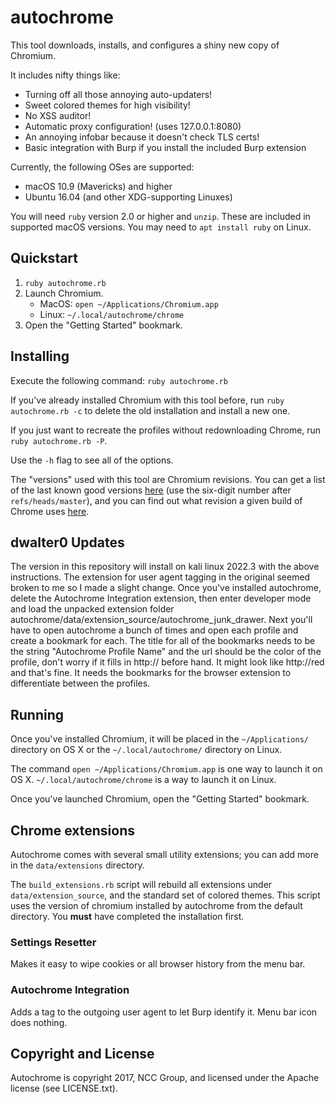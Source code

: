 # autochrome

This tool downloads, installs, and configures a shiny new copy of Chromium.

It includes nifty things like:

* Turning off all those annoying auto-updaters!
* Sweet colored themes for high visibility!
* No XSS auditor!
* Automatic proxy configuration! (uses 127.0.0.1:8080)
* An annoying infobar because it doesn't check TLS certs!
* Basic integration with Burp if you install the included Burp extension

Currently, the following OSes are supported:

* macOS 10.9 (Mavericks) and higher
* Ubuntu 16.04 (and other XDG-supporting Linuxes)

You will need `ruby` version 2.0 or higher and `unzip`.  These are included in
supported macOS versions.  You may need to `apt install ruby` on Linux.

## Quickstart

1. `ruby autochrome.rb`
2. Launch Chromium.
   * MacOS: `open ~/Applications/Chromium.app`
   * Linux: `~/.local/autochrome/chrome`
3. Open the "Getting Started" bookmark.

## Installing

Execute the following command: `ruby autochrome.rb`

If you've already installed Chromium with this tool before, run `ruby autochrome.rb -c` to delete the old installation and install a new one.

If you just want to recreate the profiles without redownloading Chrome, run `ruby autochrome.rb -P`.

Use the `-h` flag to see all of the options.

The "versions" used with this tool are Chromium revisions. You can get a list of the last known good versions [here](http://chromium-status.appspot.com/revisions) (use the six-digit number after `refs/heads/master`), and you can find out what revision a given build of Chrome uses [here](http://omahaproxy.appspot.com/).

## dwalter0 Updates
The version in this repository will install on kali linux 2022.3 with the above instructions. The extension for user agent tagging in the original seemed broken to me so I made a slight change. Once you've installed autochrome, delete the Autochrome Integration extension, then enter developer mode and load the unpacked extension folder autochrome/data/extension_source/autochrome_junk_drawer. Next you'll have to open autochrome a bunch of times and open each profile and create a bookmark for each. The title for all of the bookmarks needs to be the string "Autochrome Profile Name" and the url should be the color of the profile, don't worry if it fills in http:// before hand. It might look like http://red and that's fine. It needs the bookmarks for the browser extension to differentiate between the profiles.

## Running

Once you've installed Chromium, it will be placed in the `~/Applications/` directory on OS X or the `~/.local/autochrome/` directory on Linux.

The command `open ~/Applications/Chromium.app` is one way to launch it on OS X. `~/.local/autochrome/chrome` is a way to launch it on Linux.

Once you've launched Chromium, open the "Getting Started" bookmark.

## Chrome extensions

Autochrome comes with several small utility extensions; you can add more in the
`data/extensions` directory.

The `build_extensions.rb` script will rebuild all extensions under `data/extension_source`, and the standard set of colored themes. This script uses the version of chromium installed by autochrome from the default directory. You **must** have completed the installation first.

### Settings Resetter

Makes it easy to wipe cookies or all browser history from the menu bar.

### Autochrome Integration

Adds a tag to the outgoing user agent to let Burp identify it. Menu bar icon does nothing.

## Copyright and License

Autochrome is copyright 2017, NCC Group, and licensed under the Apache license (see LICENSE.txt).
